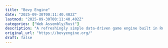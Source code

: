 ```yaml
---
title: "Bevy Engine"
date: "2025-09-30T00:11:40.402Z"
lastmod: "2025-09-30T00:11:40.402Z"
categories: ["Web Assembly/Rust"]
description: "A refreshingly simple data-driven game engine built in Rust. Free and Open Source Forever!"
original_url: "https://bevyengine.org/"
draft: false
---
```

